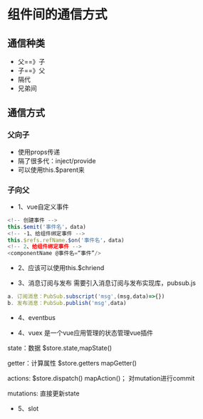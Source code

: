 # 组件间的通信方式

## 通信种类
- 父==》子
- 子==》父
- 隔代
- 兄弟间

## 通信方式
### 父向子
- 使用props传递
- 隔了很多代：inject/provide
- 可以使用this.$parent来

### 子向父
- 1、vue自定义事件
```js
<!-- 创建事件 -->
this.$emit('事件名'，data)
<!-- ·1、给组件绑定事件 -->
this.$refs.refName.$on('事件名'，data)
<!-- 2、给组件绑定事件 -->
<componentName @事件名=“事件”/>
```
- 2、应该可以使用this.$chriend

- 3、消息订阅与发布
需要引入消息订阅与发布实现库，pubsub.js

```js
a. 订阅消息：PubSub.subscript('msg',(msg,data)=>{})
b. 发布消息：PubSub.publish('msg',data)
```

- 4、eventbus

- 4、vuex
是一个vue应用管理的状态管理vue插件

state：数据 $store.state,mapState()

getter：计算属性 $store.getters mapGetter()

actions: $store.dispatch() mapAction()； 对mutation进行commit

mutations: 直接更新state
- 5、slot